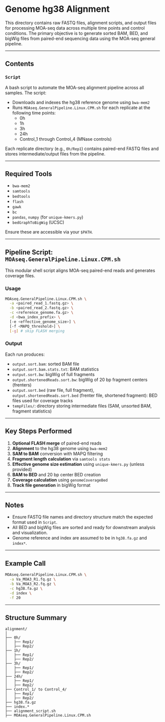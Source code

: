 # Genome hg38 Alignment 

This directory contains raw FASTQ files, alignment scripts, and output files for processing MOA-seq data across multiple time points and control conditions. The primary objective is to generate sorted BAM, BED, and bigWig files from paired-end sequencing data using the MOA-seq general pipeline.

---

## Contents

### `Script`
A bash script to automate the MOA-seq alignment pipeline across all samples. The script:
- Downloads and indexes the hg38 reference genome using `bwa-mem2`
- Runs `MOAseq.GeneralPipeline.Linux.CPM.sh` for each replicate at the following time points:
  - 0h
  - 1h
  - 3h
  - 24h
  - Control_1 through Control_4 (MNase controls)

Each replicate directory (e.g., `0h/Rep1`) contains paired-end FASTQ files and stores intermediate/output files from the pipeline.

---

## Required Tools

- `bwa-mem2`
- `samtools`
- `bedtools`
- `flash`
- `gawk`
- `bc`
- `pandas`, `numpy` (for `unique-kmers.py`)
- `bedGraphToBigWig` (UCSC)

Ensure these are accessible via your `$PATH`.

---

## Pipeline Script: `MOAseq.GeneralPipeline.Linux.CPM.sh`

This modular shell script aligns MOA-seq paired-end reads and generates coverage files.

### Usage

```bash
MOAseq.GeneralPipeline.Linux.CPM.sh \
  -a <paired_read_1.fastq.gz> \
  -b <paired_read_2.fastq.gz> \
  -c <reference_genome.fa.gz> \
  -d <bwa_index_prefix> \
  [-e <effective_genome_size>] \
  [-f <MAPQ_threshold>] \
  [-g] # skip FLASH merging
```

### Output

Each run produces:
- `output.sort.bam`: sorted BAM file
- `output.sort.bam.stats.txt`: BAM statistics
- `output.sort.bw`: bigWig of full fragments
- `output.shortenedReads.sort.bw`: bigWig of 20 bp fragment centers (frenters)
- `output.sort.bed` (raw file, full fragment), `output.shortenedReads.sort.bed` (frenter file, shortened fragment): BED files used for coverage tracks
- `tempFiles/`: directory storing intermediate files (SAM, unsorted BAM, fragment statistics)

---

## Key Steps Performed

1. **Optional FLASH merge** of paired-end reads
2. **Alignment** to the hg38 genome using `bwa-mem2`
3. **SAM to BAM** conversion with MAPQ filtering
4. **Fragment length calculation** via `samtools stats`
5. **Effective genome size estimation** using `unique-kmers.py` (unless provided)
6. **BAM to BED** and 20 bp center BED creation
7. **Coverage calculation** using `genomeCoverageBed`
8. **Track file generation** in bigWig format

---

## Notes

- Ensure FASTQ file names and directory structure match the expected format used in `Script`.
- All BED and bigWig files are sorted and ready for downstream analysis and visualization.
- Genome reference and index are assumed to be in `hg38.fa.gz` and `index*`.

---

## Example Call

```bash
MOAseq.GeneralPipeline.Linux.CPM.sh \
  -a Va_MOA3_R1.fq.gz \
  -b Va_MOA3_R2.fq.gz \
  -c hg38.fa.gz \
  -d index \
  -f 20
```

---

## Structure Summary

```
alignment/
│
├── 0h/
│   ├── Rep1/
│   ├── Rep2/
├── 1h/
│   ├── Rep1/
│   ├── Rep2/
├── 3h/
│   ├── Rep1/
│   ├── Rep2/
├── 24h/
│   ├── Rep1/
│   ├── Rep2/
├── Control_1/ to Control_4/
│   ├── Rep1/
│   ├── Rep2/
├── hg38.fa.gz
├── index.*
├── alignment_script.sh
├── MOAseq.GeneralPipeline.Linux.CPM.sh
```
